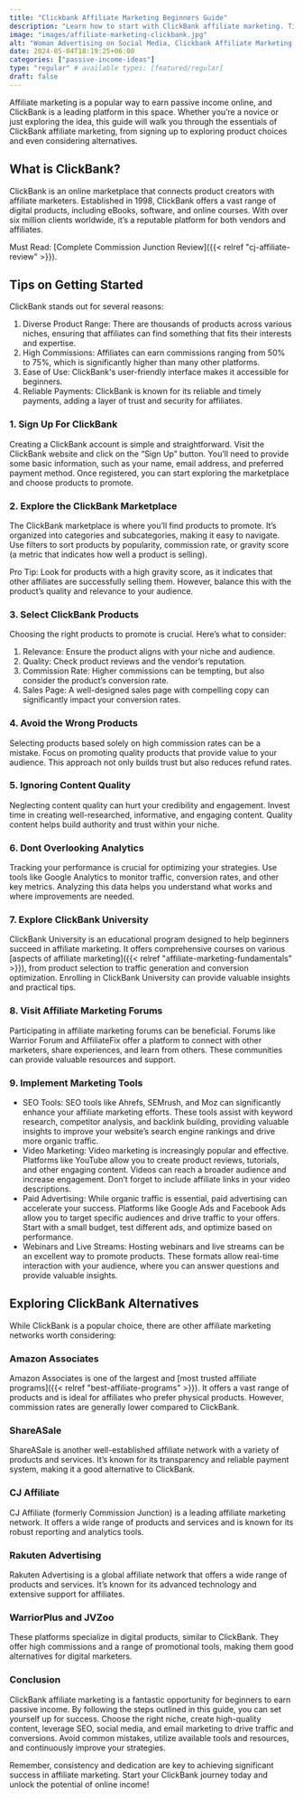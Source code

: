 ```yaml
---
title: "Clickbank Affiliate Marketing Beginners Guide"
description: "Learn how to start with ClickBank affiliate marketing. Tips, strategies, and alternatives for beginners."
image: "images/affiliate-marketing-clickbank.jpg"
alt: "Woman Advertising on Social Media, Clickbank Affiliate Marketing Text."
date: 2024-05-04T18:19:25+06:00
categories: ["passive-income-ideas"]
type: "regular" # available types: [featured/regular]
draft: false
---
```


Affiliate marketing is a popular way to earn passive income online, and ClickBank is a leading platform in this space. Whether you’re a novice or just exploring the idea, this guide will walk you through the essentials of ClickBank affiliate marketing, from signing up to exploring product choices and even considering alternatives.

## What is ClickBank?

ClickBank is an online marketplace that connects product creators with affiliate marketers. Established in 1998, ClickBank offers a vast range of digital products, including eBooks, software, and online courses. With over six million clients worldwide, it’s a reputable platform for both vendors and affiliates.

Must Read: [Complete Commission Junction Review]({{< relref "cj-affiliate-review" >}}).

## Tips on Getting Started

ClickBank stands out for several reasons:

1. Diverse Product Range: There are thousands of products across various niches, ensuring that affiliates can find something that fits their interests and expertise.
2. High Commissions: Affiliates can earn commissions ranging from 50% to 75%, which is significantly higher than many other platforms.
3. Ease of Use: ClickBank's user-friendly interface makes it accessible for beginners.
4. Reliable Payments: ClickBank is known for its reliable and timely payments, adding a layer of trust and security for affiliates.

### 1. Sign Up For ClickBank

Creating a ClickBank account is simple and straightforward. Visit the ClickBank website and click on the “Sign Up” button. You’ll need to provide some basic information, such as your name, email address, and preferred payment method. Once registered, you can start exploring the marketplace and choose products to promote.

### 2. Explore the ClickBank Marketplace

The ClickBank marketplace is where you’ll find products to promote. It’s organized into categories and subcategories, making it easy to navigate. Use filters to sort products by popularity, commission rate, or gravity score (a metric that indicates how well a product is selling).

Pro Tip: Look for products with a high gravity score, as it indicates that other affiliates are successfully selling them. However, balance this with the product’s quality and relevance to your audience.

### 3. Select ClickBank Products

Choosing the right products to promote is crucial. Here’s what to consider:

1. Relevance: Ensure the product aligns with your niche and audience.
2. Quality: Check product reviews and the vendor’s reputation.
3. Commission Rate: Higher commissions can be tempting, but also consider the product’s conversion rate.
4. Sales Page: A well-designed sales page with compelling copy can significantly impact your conversion rates.

### 4. Avoid the Wrong Products

Selecting products based solely on high commission rates can be a mistake. Focus on promoting quality products that provide value to your audience. This approach not only builds trust but also reduces refund rates.

### 5. Ignoring Content Quality

Neglecting content quality can hurt your credibility and engagement. Invest time in creating well-researched, informative, and engaging content. Quality content helps build authority and trust within your niche.

### 6. Dont Overlooking Analytics

Tracking your performance is crucial for optimizing your strategies. Use tools like Google Analytics to monitor traffic, conversion rates, and other key metrics. Analyzing this data helps you understand what works and where improvements are needed.

### 7. Explore ClickBank University

ClickBank University is an educational program designed to help beginners succeed in affiliate marketing. It offers comprehensive courses on various [aspects of affiliate marketing]({{< relref "affiliate-marketing-fundamentals" >}}), from product selection to traffic generation and conversion optimization. Enrolling in ClickBank University can provide valuable insights and practical tips.

### 8. Visit Affiliate Marketing Forums

Participating in affiliate marketing forums can be beneficial. Forums like Warrior Forum and AffiliateFix offer a platform to connect with other marketers, share experiences, and learn from others. These communities can provide valuable resources and support.

### 9. Implement Marketing Tools

* SEO Tools: SEO tools like Ahrefs, SEMrush, and Moz can significantly enhance your affiliate marketing efforts. These tools assist with keyword research, competitor analysis, and backlink building, providing valuable insights to improve your website’s search engine rankings and drive more organic traffic.
* Video Marketing: Video marketing is increasingly popular and effective. Platforms like YouTube allow you to create product reviews, tutorials, and other engaging content. Videos can reach a broader audience and increase engagement. Don’t forget to include affiliate links in your video descriptions.
* Paid Advertising: While organic traffic is essential, paid advertising can accelerate your success. Platforms like Google Ads and Facebook Ads allow you to target specific audiences and drive traffic to your offers. Start with a small budget, test different ads, and optimize based on performance.
* Webinars and Live Streams: Hosting webinars and live streams can be an excellent way to promote products. These formats allow real-time interaction with your audience, where you can answer questions and provide valuable insights.

## Exploring ClickBank Alternatives

While ClickBank is a popular choice, there are other affiliate marketing networks worth considering:

### Amazon Associates

Amazon Associates is one of the largest and [most trusted affiliate programs]({{< relref "best-affiliate-programs" >}}). It offers a vast range of products and is ideal for affiliates who prefer physical products. However, commission rates are generally lower compared to ClickBank.

### ShareASale

ShareASale is another well-established affiliate network with a variety of products and services. It’s known for its transparency and reliable payment system, making it a good alternative to ClickBank.

### CJ Affiliate

CJ Affiliate (formerly Commission Junction) is a leading affiliate marketing network. It offers a wide range of products and services and is known for its robust reporting and analytics tools.

### Rakuten Advertising

Rakuten Advertising is a global affiliate network that offers a wide range of products and services. It’s known for its advanced technology and extensive support for affiliates.

### WarriorPlus and JVZoo

These platforms specialize in digital products, similar to ClickBank. They offer high commissions and a range of promotional tools, making them good alternatives for digital marketers.

### Conclusion

ClickBank affiliate marketing is a fantastic opportunity for beginners to earn passive income. By following the steps outlined in this guide, you can set yourself up for success. Choose the right niche, create high-quality content, leverage SEO, social media, and email marketing to drive traffic and conversions. Avoid common mistakes, utilize available tools and resources, and continuously improve your strategies.

Remember, consistency and dedication are key to achieving significant success in affiliate marketing. Start your ClickBank journey today and unlock the potential of online income!
